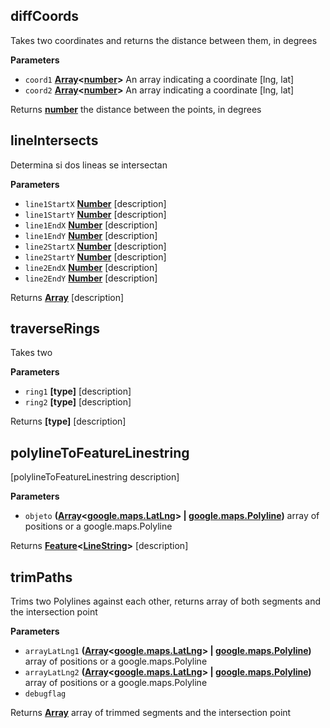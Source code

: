 <!-- Generated by documentation.js. Update this documentation by updating the source code. -->

## diffCoords

Takes two coordinates and returns the distance between them, in degrees

**Parameters**

-   `coord1` **[Array](https://developer.mozilla.org/en-US/docs/Web/JavaScript/Reference/Global_Objects/Array)&lt;[number](https://developer.mozilla.org/en-US/docs/Web/JavaScript/Reference/Global_Objects/Number)>** An array indicating a coordinate [lng, lat]
-   `coord2` **[Array](https://developer.mozilla.org/en-US/docs/Web/JavaScript/Reference/Global_Objects/Array)&lt;[number](https://developer.mozilla.org/en-US/docs/Web/JavaScript/Reference/Global_Objects/Number)>** An array indicating a coordinate [lng, lat]

Returns **[number](https://developer.mozilla.org/en-US/docs/Web/JavaScript/Reference/Global_Objects/Number)** the distance between the points, in degrees

## lineIntersects

Determina si dos lineas se intersectan

**Parameters**

-   `line1StartX` **[Number](https://developer.mozilla.org/en-US/docs/Web/JavaScript/Reference/Global_Objects/Number)** [description]
-   `line1StartY` **[Number](https://developer.mozilla.org/en-US/docs/Web/JavaScript/Reference/Global_Objects/Number)** [description]
-   `line1EndX` **[Number](https://developer.mozilla.org/en-US/docs/Web/JavaScript/Reference/Global_Objects/Number)** [description]
-   `line1EndY` **[Number](https://developer.mozilla.org/en-US/docs/Web/JavaScript/Reference/Global_Objects/Number)** [description]
-   `line2StartX` **[Number](https://developer.mozilla.org/en-US/docs/Web/JavaScript/Reference/Global_Objects/Number)** [description]
-   `line2StartY` **[Number](https://developer.mozilla.org/en-US/docs/Web/JavaScript/Reference/Global_Objects/Number)** [description]
-   `line2EndX` **[Number](https://developer.mozilla.org/en-US/docs/Web/JavaScript/Reference/Global_Objects/Number)** [description]
-   `line2EndY` **[Number](https://developer.mozilla.org/en-US/docs/Web/JavaScript/Reference/Global_Objects/Number)** [description]

Returns **[Array](https://developer.mozilla.org/en-US/docs/Web/JavaScript/Reference/Global_Objects/Array)** [description]

## traverseRings

Takes two

**Parameters**

-   `ring1` **\[type]** [description]
-   `ring2` **\[type]** [description]

Returns **\[type]** [description]

## polylineToFeatureLinestring

[polylineToFeatureLinestring description]

**Parameters**

-   `objeto` **([Array](https://developer.mozilla.org/en-US/docs/Web/JavaScript/Reference/Global_Objects/Array)&lt;[google.maps.LatLng](https://github.com/amenadiel/google-maps-documentation/blob/master/docs/LatLng.md)> | [google.maps.Polyline](https://github.com/amenadiel/google-maps-documentation/blob/master/docs/Polyline.md))** array of positions or a google.maps.Polyline

Returns **[Feature](http://geojson.org/geojson-spec.html#feature-objects)&lt;[LineString](http://geojson.org/geojson-spec.html#linestring)>** [description]

## trimPaths

Trims two Polylines against each other, returns array of both segments and the intersection point

**Parameters**

-   `arrayLatLng1` **([Array](https://developer.mozilla.org/en-US/docs/Web/JavaScript/Reference/Global_Objects/Array)&lt;[google.maps.LatLng](https://github.com/amenadiel/google-maps-documentation/blob/master/docs/LatLng.md)> | [google.maps.Polyline](https://github.com/amenadiel/google-maps-documentation/blob/master/docs/Polyline.md))** array of positions or a google.maps.Polyline
-   `arrayLatLng2` **([Array](https://developer.mozilla.org/en-US/docs/Web/JavaScript/Reference/Global_Objects/Array)&lt;[google.maps.LatLng](https://github.com/amenadiel/google-maps-documentation/blob/master/docs/LatLng.md)> | [google.maps.Polyline](https://github.com/amenadiel/google-maps-documentation/blob/master/docs/Polyline.md))** array of positions or a google.maps.Polyline
-   `debugflag`  

Returns **[Array](https://developer.mozilla.org/en-US/docs/Web/JavaScript/Reference/Global_Objects/Array)** array of trimmed segments and the intersection point
